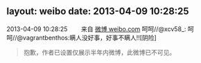 layout: weibo
date: 2013-04-09 10:28:25
---
<meta name="referrer" content="no-referrer" />

2013-04-09 10:28:25  &nbsp;&nbsp;&nbsp;&nbsp;&nbsp;&nbsp; 来自 <a href="http://weibo.com/" rel="nofollow">微博 weibo.com</a>
呵呵//@xcv58_: 呵呵//@vagrantbenthos:瞒人没好事，好事不瞒人!![阴险]
>  抱歉，作者已设置仅展示半年内微博，此微博已不可见。 ​​​
